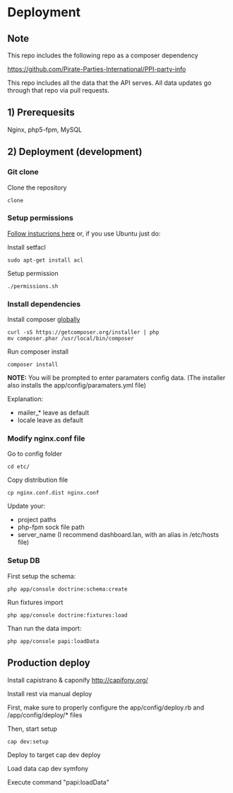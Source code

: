 Deployment
==========

## Note

This repo includes the following repo as a composer dependency

https://github.com/Pirate-Parties-International/PPI-party-info

This repo includes all the data that the API serves. All data updates go through that repo via pull requests.

## 1) Prerequesits

Nginx, php5-fpm, MySQL

## 2) Deployment (development)

### Git clone

Clone the repository

    clone 

### Setup permissions

[Follow instucrions here](http://symfony.com/doc/current/book/installation.html#book-installation-permissions) or, if you use Ubuntu just do:

Install setfacl

    sudo apt-get install acl

Setup permission

    ./permissions.sh

### Install dependencies

Install composer [globally](https://getcomposer.org/doc/00-intro.md#globally)

    curl -sS https://getcomposer.org/installer | php
    mv composer.phar /usr/local/bin/composer

Run composer install

    composer install

**NOTE:** You will be prompted to enter paramaters config data. (The installer also installs the app/config/paramaters.yml file)

Explanation:
* mailer_* leave as default
* locale leave as default

### Modify nginx.conf file

Go to config folder

    cd etc/

Copy distribution file

    cp nginx.conf.dist nginx.conf

Update your:

* project paths
* php-fpm sock file path
* server_name (I recommend dashboard.lan, with an alias in /etc/hosts file)

### Setup DB

First setup the schema:

    php app/console doctrine:schema:create

Run fixtures import

    php app/console doctrine:fixtures:load

Than run the data import:

    php app/console papi:loadData



## Production deploy

Install capistrano & caponify
http://capifony.org/

Install rest via manual deploy

First, make sure to properly configure the app/config/deploy.rb and /app/config/deploy/* files

Then, start setup

    cap dev:setup

Deploy to target
    cap dev deploy

Load data
    cap dev symfony

Execute command "papi:loadData"
